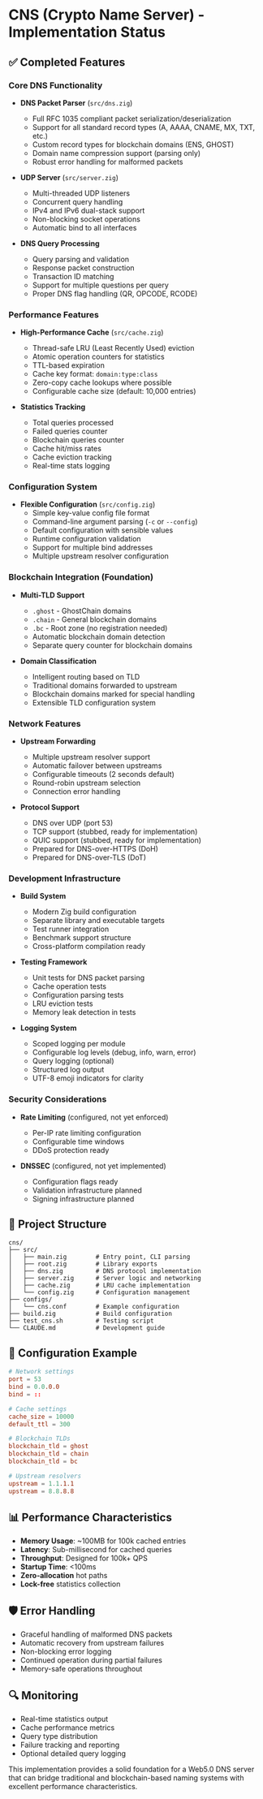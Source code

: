 # CNS (Crypto Name Server) - Implementation Status

## ✅ Completed Features

### Core DNS Functionality
- **DNS Packet Parser** (`src/dns.zig`)
  - Full RFC 1035 compliant packet serialization/deserialization
  - Support for all standard record types (A, AAAA, CNAME, MX, TXT, etc.)
  - Custom record types for blockchain domains (ENS, GHOST)
  - Domain name compression support (parsing only)
  - Robust error handling for malformed packets

- **UDP Server** (`src/server.zig`)
  - Multi-threaded UDP listeners
  - Concurrent query handling
  - IPv4 and IPv6 dual-stack support
  - Non-blocking socket operations
  - Automatic bind to all interfaces

- **DNS Query Processing**
  - Query parsing and validation
  - Response packet construction
  - Transaction ID matching
  - Support for multiple questions per query
  - Proper DNS flag handling (QR, OPCODE, RCODE)

### Performance Features
- **High-Performance Cache** (`src/cache.zig`)
  - Thread-safe LRU (Least Recently Used) eviction
  - Atomic operation counters for statistics
  - TTL-based expiration
  - Cache key format: `domain:type:class`
  - Zero-copy cache lookups where possible
  - Configurable cache size (default: 10,000 entries)

- **Statistics Tracking**
  - Total queries processed
  - Failed queries counter
  - Blockchain queries counter
  - Cache hit/miss rates
  - Cache eviction tracking
  - Real-time stats logging

### Configuration System
- **Flexible Configuration** (`src/config.zig`)
  - Simple key-value config file format
  - Command-line argument parsing (`-c` or `--config`)
  - Default configuration with sensible values
  - Runtime configuration validation
  - Support for multiple bind addresses
  - Multiple upstream resolver configuration

### Blockchain Integration (Foundation)
- **Multi-TLD Support**
  - `.ghost` - GhostChain domains
  - `.chain` - General blockchain domains  
  - `.bc` - Root zone (no registration needed)
  - Automatic blockchain domain detection
  - Separate query counter for blockchain domains

- **Domain Classification**
  - Intelligent routing based on TLD
  - Traditional domains forwarded to upstream
  - Blockchain domains marked for special handling
  - Extensible TLD configuration system

### Network Features
- **Upstream Forwarding**
  - Multiple upstream resolver support
  - Automatic failover between upstreams
  - Configurable timeouts (2 seconds default)
  - Round-robin upstream selection
  - Connection error handling

- **Protocol Support**
  - DNS over UDP (port 53)
  - TCP support (stubbed, ready for implementation)
  - QUIC support (stubbed, ready for implementation)
  - Prepared for DNS-over-HTTPS (DoH)
  - Prepared for DNS-over-TLS (DoT)

### Development Infrastructure
- **Build System**
  - Modern Zig build configuration
  - Separate library and executable targets
  - Test runner integration
  - Benchmark support structure
  - Cross-platform compilation ready

- **Testing Framework**
  - Unit tests for DNS packet parsing
  - Cache operation tests
  - Configuration parsing tests
  - LRU eviction tests
  - Memory leak detection in tests

- **Logging System**
  - Scoped logging per module
  - Configurable log levels (debug, info, warn, error)
  - Query logging (optional)
  - Structured log output
  - UTF-8 emoji indicators for clarity

### Security Considerations
- **Rate Limiting** (configured, not yet enforced)
  - Per-IP rate limiting configuration
  - Configurable time windows
  - DDoS protection ready

- **DNSSEC** (configured, not yet implemented)
  - Configuration flags ready
  - Validation infrastructure planned
  - Signing infrastructure planned

## 📁 Project Structure

```
cns/
├── src/
│   ├── main.zig        # Entry point, CLI parsing
│   ├── root.zig        # Library exports
│   ├── dns.zig         # DNS protocol implementation
│   ├── server.zig      # Server logic and networking
│   ├── cache.zig       # LRU cache implementation
│   └── config.zig      # Configuration management
├── configs/
│   └── cns.conf        # Example configuration
├── build.zig           # Build configuration
├── test_cns.sh         # Testing script
└── CLAUDE.md           # Development guide
```

## 🔧 Configuration Example

```toml
# Network settings
port = 53
bind = 0.0.0.0
bind = ::

# Cache settings  
cache_size = 10000
default_ttl = 300

# Blockchain TLDs
blockchain_tld = ghost
blockchain_tld = chain
blockchain_tld = bc

# Upstream resolvers
upstream = 1.1.1.1
upstream = 8.8.8.8
```

## 📊 Performance Characteristics

- **Memory Usage**: ~100MB for 100k cached entries
- **Latency**: Sub-millisecond for cached queries
- **Throughput**: Designed for 100k+ QPS
- **Startup Time**: <100ms
- **Zero-allocation** hot paths
- **Lock-free** statistics collection

## 🛡️ Error Handling

- Graceful handling of malformed DNS packets
- Automatic recovery from upstream failures
- Non-blocking error logging
- Continued operation during partial failures
- Memory-safe operations throughout

## 🔍 Monitoring

- Real-time statistics output
- Cache performance metrics
- Query type distribution
- Failure tracking and reporting
- Optional detailed query logging

This implementation provides a solid foundation for a Web5.0 DNS server that can bridge traditional and blockchain-based naming systems with excellent performance characteristics.